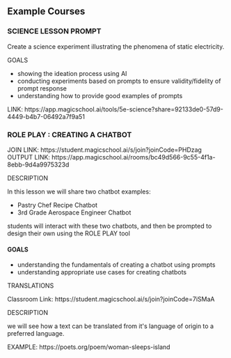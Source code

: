 <h2>Example Courses</h2>
<h3>SCIENCE LESSON PROMPT</h3>
<p>Create a science experiment illustrating the phenomena of static electricity.</p>
<p>GOALS</p>
<ul>
<li>showing the ideation process using AI</li>
<li>conducting experiments based on prompts to ensure validity/fidelity of prompt response</li>
<li>understanding how to provide good examples of prompts</li>
</ul>
<p>LINK: https://app.magicschool.ai/tools/5e-science?share=92133de0-57d9-4449-b4b7-06492a7f9a51</p>
<h3>ROLE PLAY : CREATING A CHATBOT</h3>
<p>JOIN LINK: https://student.magicschool.ai/s/join?joinCode=PHDzag<br>
OUTPUT LINK: https://app.magicschool.ai/rooms/bc49d566-9c55-4f1a-8ebb-9d4a9975323d</p>
<p>DESCRIPTION</p>
<p>In this lesson we will share two chatbot examples: 
<ul><li>Pastry Chef Recipe Chatbot</li>
<li>3rd Grade Aerospace Engineer Chatbot</li>
</ul>
students will interact with these two chatbots, and then be prompted to design their own using the ROLE PLAY tool</p>
<h4>GOALS</h4>
<ul>
  <li>
    understanding the fundamentals of creating a chatbot using prompts
  </li>
<li>understanding appropriate use cases for creating chatbots</li></ul>
<p>TRANSLATIONS</p>
<p>Classroom Link: https://student.magicschool.ai/s/join?joinCode=7iSMaA</p>
<p>DESCRIPTION</p>
<p>we will see how a text can be translated from it's language of origin to a preferred language.</p>
<p>EXAMPLE: https://poets.org/poem/woman-sleeps-island</p>
